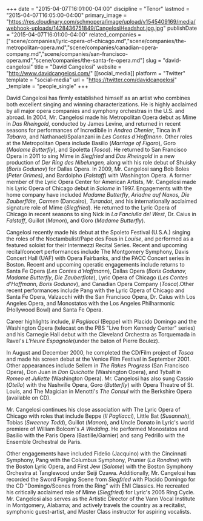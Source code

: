 +++
date = "2015-04-07T16:01:00-04:00"
discipline = "Tenor"
lastmod = "2015-04-07T16:05:00-04:00"
primary_image = "https://res.cloudinary.com/schmopera/image/upload/v1545409169/media/webhook-uploads/1428436751849/CangelosiHeadshot.jpg.jpg"
publishDate = "2015-04-07T16:01:00-04:00"
related_companies = ["scene/companies/lyric-opera-of-chicago.md","scene/companies/the-metropolitan-opera.md","scene/companies/canadian-opera-company.md","scene/companies/san-francisco-opera.md","scene/companies/the-santa-fe-opera.md"]
slug = "david-cangelosi"
title = "David Cangelosi"
website = "http://www.davidcangelosi.com/"
[[social_media]]
platform = "Twitter"
template = "social-media"
url = "https://twitter.com/davidcangelosi"
_template = "people_single"
+++

<p>
	David Cangelosi has firmly established himself as an artist who combines both excellent singing and winning characterizations. He is highly acclaimed by all major opera companies and symphony orchestras in the U.S. and abroad. In 2004, Mr. Cangelosi made his Metropolitan Opera debut as Mime in <em>Das Rheingold</em>, conducted by James Levine, and returned in recent seasons for performances of Incredibile in<em> Andrea Chenier</em>, Tinca in <em>Il Tabarro, </em>and Nathanael/Spalanzani in <em>Les Contes d'Hoffmann</em>. Other roles at the Metropolitan Opera include Basilio (<em>Marriage of Figaro</em>), Goro (<em>Madame Butterfly</em>), and Spoletta (<em>Tosca</em>)<em></em>. He returned to San Francisco Opera in 2011 to sing Mime in<em></em> <em>Siegfried </em>and <em>Das Rheingold </em>in a new production of <em>Der Ring des Nibelungen, </em>along with his role debut of Shuisky (<em>Boris Godunov</em>) for Dallas Opera. In 2009, Mr. Cangelosi sang Bob Boles (<em>Peter Grimes)</em>, and Bardolpho (<em>Falstaff</em>) with Washington Opera. A former member of the Lyric Opera Center for American Artists, Mr. Cangelosi made his Lyric Opera of Chicago debut in <em>Salome</em> in 1997. Engagements with the home company have included<em> Madame Butterfly</em>, <em>Ariadne auf Naxos,</em> <em>Die Zauberflöte</em>, <em>Carmen</em> (Dancairo), <em>Turandot</em>, and his internationally acclaimed signature role of Mime (<em>Siegfried</em>). He returned to the Lyric Opera of Chicago in recent seasons to sing Nick in <em>La Fanciulla del West</em>, Dr. Caius in <em>Falstaff</em>, Guillot (<em>Manon</em>), and Goro (<em>Madame Butterfly</em>).
</p>
<p>
	Cangelosi recently made his debut at the Spoleto Festival (U.S.A.) singing the roles of the Noctambulist/Pape des Fous in <em>Louise</em>, and performed as a featured soloist for their Intermezzi Recital Series. Recent and upcoming recital/concert performances include The Montgomery Symphony, Davis Concert Hall (UAF) with Opera Fairbanks, and the PACC Concert series in Boston. Recent and upcoming operatic engagements include returns to Santa Fe Opera (<em>Les Contes d'Hoffmann</em>), Dallas Opera (<em>Boris Godunov, Madame Butterfly</em>, <em>Die Zauberflote</em>), Lyric Opera of Chicago (<em>Les Contes d'Hoffmann, Boris Godunov</em>), and Canadian Opera Company (<em>Tosca</em>).Other recent performances include Pang with the Lyric Opera of Chicago and Santa Fe Opera, Valzacchi with the San Francisco Opera, Dr. Caius with Los Angeles Opera, and Monostatos with the Los Angeles Philharmonic (Hollywood Bowl) and Santa Fe Opera.
</p>
<p>
	Career highlights include, <em>Il Pagliacci</em> (Beppe) with Placido Domingo and the Washington Opera (telecast on the PBS "Live from Kennedy Center" series) and his Carnegie Hall debut with the Cleveland Orchestra as Torquemada in Ravel's<em> L'Heure Espagnole</em>(under the baton of Pierre Boulez).
</p>
<p>
	In August and December 2000, he completed the CD/Film project of<em> Tosca</em> and made his screen debut at the Venice Film Festival in September 2001. Other appearances include Sellem in <em>The Rakes Progress</em> (San Francisco Opera), Don Juan in <em>Don Quichotte</em> (Washington Opera), and Tybalt in <em>Romeo et Juliette</em> (Washington Opera). Mr. Cangelosi has also sung Cassio (<em>Otello</em>) with the Nashville Opera, Goro (<em>Butterfly</em>) with Opera Theatre of St. Louis, and The Magician in Menotti's <em>The Consul</em> with the Berkshire Opera (available on CD).
</p>
<p>
	Mr. Cangelosi continues his close association with The Lyric Opera of Chicago with roles that include Beppe (<em>Il Pagliacci</em>), Little Bat (<em>Susannah</em>), Tobias (<em>Sweeney Todd</em>), Guillot (<em>Manon</em>), and Uncle Donato in Lyric's world premiere of William Bolcom's <em>A Wedding</em>. He performed Monostatos and Basilio with the Paris Opera (Bastille/Garnier) and sang Pedrillo with the Ensemble Orchestral de Paris.
</p>
<p>
	Other engagements have included Fidelio (Jacquino) with the Cincinnati Symphony, Pang with the Columbus Symphony, Prunier (<em>La Rondine</em>) with the Boston Lyric Opera, and First Jew (<em>Salome</em>) with the Boston Symphony Orchestra at Tanglewood under Seiji Ozawa. Additionally, Mr. Cangelosi has recorded the Sword Forging Scene from <em>Siegfried</em> with Placido Domingo for the CD "Domingo/Scenes from the Ring" with EMI Classics. He recreated his critically acclaimed role of Mime (<em>Siegfried</em>) for Lyric's 2005 Ring Cycle. Mr. Cangelosi also serves as the Artistic Director of the Vann Vocal Institute in Montgomery, Alabama; and actively travels the country as a recitalist, symphonic guest-artist, and Master Class instructor for aspiring vocalists.
</p>
